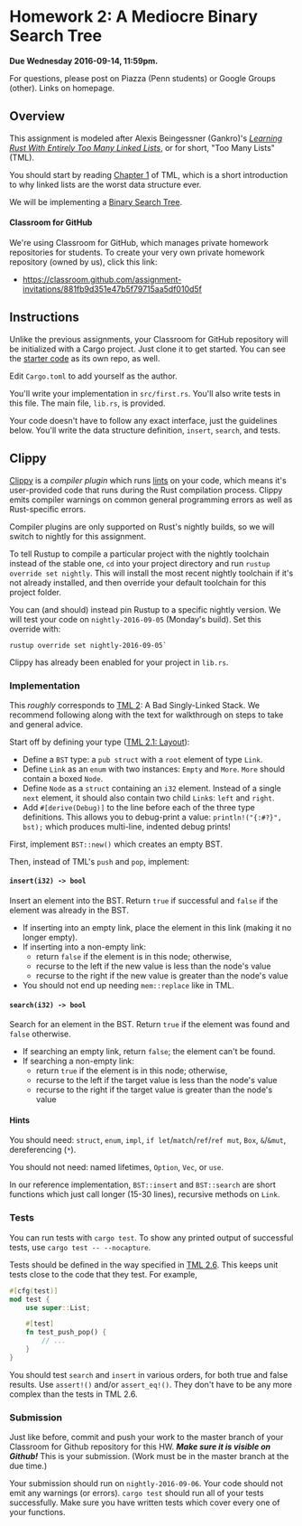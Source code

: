 # Homework 2: A Mediocre Binary Search Tree

**Due Wednesday 2016-09-14, 11:59pm.**

For questions, please post on Piazza (Penn students) or Google Groups (other).
Links on homepage.

## Overview

This assignment is modeled after Alexis Beingessner (Gankro)'s [_Learning Rust
With Entirely Too Many Linked Lists_][TML], or for short, "Too Many Lists" (TML).


You should start by reading [Chapter 1][TML] of TML, which is a short
introduction to why linked lists are the worst data structure ever.

We will be implementing a [Binary Search Tree][BST].

[TML]: http://cglab.ca/~abeinges/blah/too-many-lists/book/
[BST]: https://en.wikipedia.org/wiki/Binary_search_tree

#### Classroom for GitHub

We're using Classroom for GitHub, which manages private homework repositories
for students. To create your very own private homework repository (owned by
us), click this link:

* https://classroom.github.com/assignment-invitations/881fb9d351e47b5f79715aa5df010d5f

## Instructions

Unlike the previous assignments, your Classroom for GitHub repository will be
initialized with a Cargo project. Just clone it to get started. You can see the
[starter code] as its own repo, as well.

Edit `Cargo.toml` to add yourself as the author.

You'll write your implementation in `src/first.rs`. You'll also write tests
in this file. The main file, `lib.rs`, is provided.

Your code doesn't have to follow any exact interface, just the guidelines below.
You'll write the data structure definition, `insert`, `search`, and tests.

[starter code]: https://github.com/cis198-2016f/hw02

## Clippy

[Clippy] is a _compiler plugin_ which runs [lints] on your code, which means
it's user-provided code that runs during the Rust compilation process. Clippy
emits compiler warnings on common general programming errors as well as
Rust-specific errors.

Compiler plugins are only supported on Rust's nightly builds, so we will switch
to nightly for this assignment.

To tell Rustup to compile a particular project with the nightly
toolchain instead of the stable one, `cd` into your project directory and run
`rustup override set nightly`. This will install the most recent nightly
toolchain if it's not already installed, and then override your default
toolchain for this project folder.

You can (and should) instead pin Rustup to a specific nightly version. We will
test your code on `nightly-2016-09-05` (Monday's build). Set this override with:

```
rustup override set nightly-2016-09-05`
```

Clippy has already been enabled for your project in `lib.rs`.

[Clippy]: https://github.com/Manishearth/rust-clippy
[lints]: https://en.wikipedia.org/wiki/Lint_%28software%29

### Implementation

This _roughly_ corresponds to [TML 2]: A Bad Singly-Linked Stack. We recommend
following along with the text for walkthrough on steps to take and general
advice.

Start off by defining your type ([TML 2.1: Layout][TML 2.1]):

[TML 2]: http://cglab.ca/~abeinges/blah/too-many-lists/book/first.html
[TML 2.1]: http://cglab.ca/~abeinges/blah/too-many-lists/book/first-layout.html

* Define a `BST` type: a `pub struct` with a `root` element of type `Link`.
* Define `Link` as an `enum` with two instances: `Empty` and `More`.
  `More` should contain a boxed `Node`.
* Define `Node` as a `struct` containing an `i32` element. Instead of a single
  `next` element, it should also contain two child `Link`s: `left` and `right`.
* Add `#[derive(Debug)]` to the line before each of the three type definitions.
  This allows you to debug-print a value: `println!("{:#?}", bst);`
  which produces multi-line, indented debug prints!

First, implement `BST::new()` which creates an empty BST.

Then, instead of TML's `push` and `pop`, implement:

#### `insert(i32) -> bool`

Insert an element into the BST. Return `true` if successful and `false` if the
element was already in the BST.

* If inserting into an empty link, place the element in this link (making it
  no longer empty).
* If inserting into a non-empty link:
  * return `false` if the element is in this node; otherwise,
  * recurse to the left if the new value is less than the node's value
  * recurse to the right if the new value is greater than the node's value
* You should not end up needing `mem::replace` like in TML.

#### `search(i32) -> bool`

Search for an element in the BST. Return `true` if the element was found and
`false` otherwise.

* If searching an empty link, return `false`; the element can't be found.
* If searching a non-empty link:
  * return `true` if the element is in this node; otherwise,
  * recurse to the left if the target value is less than the node's value
  * recurse to the right if the target value is greater than the node's value

#### Hints

You should need: `struct`, `enum`, `impl`, `if let`/`match`/`ref`/`ref mut`, `Box`,
`&`/`&mut`, dereferencing (`*`).

You should not need: named lifetimes, `Option`, `Vec`, or `use`.

In our reference implementation, `BST::insert` and `BST::search` are short
functions which just call longer (15-30 lines), recursive methods on `Link`.

### Tests

You can run tests with `cargo test`. To show any printed output of successful
tests, use `cargo test -- --nocapture`.

Tests should be defined in the way specified in
[TML 2.6](http://cglab.ca/~abeinges/blah/too-many-lists/book/first-test.html).
This keeps unit tests close to the code that they test. For example,

```rust
#[cfg(test)]
mod test {
    use super::List;

    #[test]
    fn test_push_pop() {
        // ...
    }
}
```

You should test `search` and `insert` in various orders, for both true and
false results. Use `assert!()` and/or `assert_eq!()`. They don't have
to be any more complex than the tests in TML 2.6.

### Submission

Just like before, commit and push your work to the master branch of your
Classroom for Github repository for this HW. ***Make sure it is visible on
Github!*** This is your submission. (Work must be in the master branch at the
due time.)

Your submission should run on `nightly-2016-09-06`.
Your code should not emit any warnings (or errors).
`cargo test` should run all of your tests successfully.
Make sure you have written tests which cover every one of your functions.
